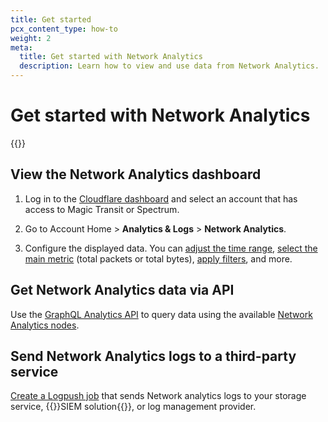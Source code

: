 ```yaml
---
title: Get started
pcx_content_type: how-to
weight: 2
meta:
  title: Get started with Network Analytics
  description: Learn how to view and use data from Network Analytics.
---
```


# Get started with Network Analytics

{{<render file="_network-analytics-requirements.md">}}

## View the Network Analytics dashboard

1. Log in to the [Cloudflare dashboard](https://dash.cloudflare.com) and select an account that has access to Magic Transit or Spectrum.

2. Go to Account Home > **Analytics & Logs** > **Network Analytics**.

3. Configure the displayed data. You can [adjust the time range](/analytics/network-analytics/configure/time-range/), [select the main metric](/analytics/network-analytics/configure/displayed-data/#select-high-level-metric) (total packets or total bytes), [apply filters](/analytics/network-analytics/configure/displayed-data/#apply-filters), and more.

## Get Network Analytics data via API

Use the [GraphQL Analytics API](/analytics/graphql-api/) to query data using the available [Network Analytics nodes](/analytics/graphql-api/features/data-sets/).

## Send Network Analytics logs to a third-party service

[Create a Logpush job](/logs/get-started/enable-destinations/) that sends Network analytics logs to your storage service, {{<glossary-tooltip term_id="SIEM">}}SIEM solution{{</glossary-tooltip>}}, or log management provider.
